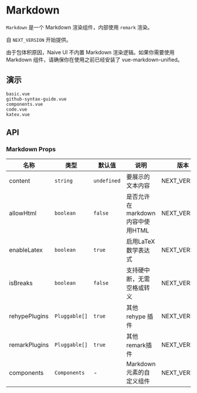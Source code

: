 # Markdown

`Markdown` 是一个 Markdown 渲染组件，内部使用 `remark` 渲染。

自 `NEXT_VERSION` 开始提供。

<n-alert title="注意" type="warning" style="margin-bottom: 16px;" :bordered="false">
  由于包体积原因，Naive UI 不内置 Markdown 渲染逻辑。如果你需要使用 Markdown 组件，请确保你在使用之前已经安装了 vue-markdown-unified。
</n-alert>

## 演示

```demo
basic.vue
github-syntax-guide.vue
components.vue
code.vue
katex.vue
```

## API

### Markdown Props

| 名称 | 类型 | 默认值 | 说明 | 版本 |
| --- | --- | --- | --- | --- |
| content | `string` | `undefined` | 要展示的文本内容 | NEXT_VERSION |
| allowHtml | `boolean` | `false` | 是否允许在markdown内容中使用HTML | NEXT_VERSION |
| enableLatex | `boolean` | `true` | 启用LaTeX数学表达式 | NEXT_VERSION |
| isBreaks | `boolean` | `false` | 支持硬中断，无需空格或转义 | NEXT_VERSION |
| rehypePlugins | `Pluggable[]` | `true` | 其他 rehype 插件 | NEXT_VERSION |
| remarkPlugins | `Pluggable[]` | `true` | 其他remark插件 | NEXT_VERSION |
| components | `Components ` | - | Markdown 元素的自定义组件 | NEXT_VERSION |
